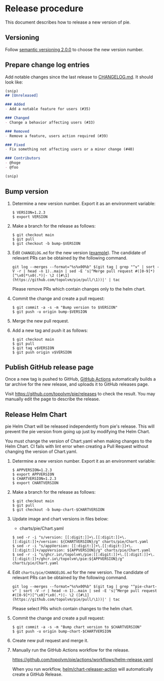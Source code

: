 Release procedure
=================

This document describes how to release a new version of pie.

Versioning
----------

Follow [semantic versioning 2.0.0][semver] to choose the new version number.

Prepare change log entries
--------------------------

Add notable changes since the last release to [CHANGELOG.md](CHANGELOG.md).
It should look like:

```markdown
(snip)
## [Unreleased]

### Added
- Add a notable feature for users (#35)

### Changed
- Change a behavior affecting users (#33)

### Removed
- Remove a feature, users action required (#39)

### Fixed
- Fix something not affecting users or a minor change (#40)

### Contributors
- @hoge
- @foo

(snip)
```

Bump version
------------

1. Determine a new version number. Export it as an environment variable:

    ```console
    $ VERSION=1.2.3
    $ export VERSION
    ```

2. Make a branch for the release as follows:

    ```console
    $ git checkout main
    $ git pull
    $ git checkout -b bump-$VERSION
    ```

3. Edit `CHANGELOG.md` for the new version ([example][]).
   The candidate of relevant PRs can be obtained by the following command.
   ```
   git log --merges --format="%s%x00%b" $(git tag | grep "^v" | sort -V -r | head -n 1)..main | sed -E 's|^Merge pull request #([0-9]*)[^\x0]*\x0(.*)|- \2 ([#\1](https://github.com/topolvm/pie/pull/\1))|' | tac
   ```
   Please remove PRs which contain changes only to the helm chart.

4. Commit the change and create a pull request:

    ```console
    $ git commit -a -s -m "Bump version to $VERSION"
    $ git push -u origin bump-$VERSION
    ```

5. Merge the new pull request.
6. Add a new tag and push it as follows:

    ```console
    $ git checkout main
    $ git pull
    $ git tag v$VERSION
    $ git push origin v$VERSION
    ```

Publish GitHub release page
---------------------------

Once a new tag is pushed to GitHub, [GitHub Actions][] automatically
builds a tar archive for the new release, and uploads it to GitHub
releases page.

Visit https://github.com/topolvm/pie/releases to check
the result. You may manually edit the page to describe the release.


Release Helm Chart
-----------------

pie Helm Chart will be released independently from pie's release.
This will prevent the pie version from going up just by modifying the Helm Chart.

You must change the version of Chart.yaml when making changes to the Helm Chart. CI fails with lint error when creating a Pull Request without changing the version of Chart.yaml.

1. Determine a new version number.  Export it as an environment variable:

    ```console
    $ APPVERSION=1.2.3
    $ export APPVERSION
    $ CHARTVERSION=1.2.3
    $ export CHARTVERSION
    ```

2. Make a branch for the release as follows:

    ```console
    $ git checkout main
    $ git pull
    $ git checkout -b bump-chart-$CHARTVERSION
    ```

3. Update image and chart versions in files below:

    - charts/pie/Chart.yaml

    ```console
    $ sed -r -i "s/version: [[:digit:]]+\.[[:digit:]]+\.[[:digit:]]+/version: ${CHARTVERSION}/g" charts/pie/Chart.yaml
    $ sed -r -i "s/appVersion: [[:digit:]]+\.[[:digit:]]+\.[[:digit:]]+/appVersion: ${APPVERSION}/g" charts/pie/Chart.yaml
    $ sed -r -i "s/ghcr.io\/topolvm\/pie:[[:digit:]]+\.[[:digit:]]+\.[[:digit:]]+/ghcr.io\/topolvm\/pie:${APPVERSION}/g" charts/pie/Chart.yaml
    ```

4. Edit `charts/pie/CHANGELOG.md` for the new version.
   The candidate of relevant PRs can be obtained by the following command.
   ```
   git log --merges --format="%s%x00%b" $(git tag | grep "^pie-chart-v" | sort -V -r | head -n 1)..main | sed -E 's|^Merge pull request #([0-9]*)[^\x0]*\x0(.*)|- \2 ([#\1](https://github.com/topolvm/pie/pull/\1))|' | tac
   ```
   Please select PRs which contain changes to the helm chart.

5. Commit the change and create a pull request:

    ```console
    $ git commit -a -s -m "Bump chart version to $CHARTVERSION"
    $ git push -u origin bump-chart-$CHARTVERSION
    ```

6. Create new pull request and merge it.

7. Manually run the GitHub Actions workflow for the release.

    https://github.com/topolvm/pie/actions/workflows/helm-release.yaml

    When you run workflow, [helm/chart-releaser-action](https://github.com/helm/chart-releaser-action) will automatically create a GitHub Release.

[semver]: https://semver.org/spec/v2.0.0.html
[example]: https://github.com/topolvm/topolvm/commit/fd7185a491ddeb860688e8efb6e7d731857b6cd0
[GitHub Actions]: https://github.com/topolvm/pie/actions
